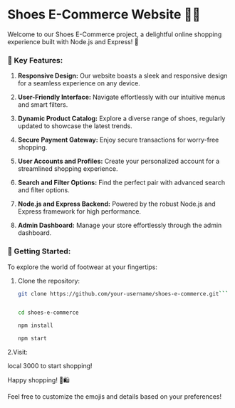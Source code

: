 # Shoes E-Commerce Website 🥿👟

Welcome to our Shoes E-Commerce project, a delightful online shopping experience built with Node.js and Express! 👋

### 🌟 Key Features:

1. **Responsive Design:**
   Our website boasts a sleek and responsive design for a seamless experience on any device.

2. **User-Friendly Interface:**
   Navigate effortlessly with our intuitive menus and smart filters.

3. **Dynamic Product Catalog:**
   Explore a diverse range of shoes, regularly updated to showcase the latest trends.

4. **Secure Payment Gateway:**
   Enjoy secure transactions for worry-free shopping.

5. **User Accounts and Profiles:**
   Create your personalized account for a streamlined shopping experience.

6. **Search and Filter Options:**
   Find the perfect pair with advanced search and filter options.

7. **Node.js and Express Backend:**
   Powered by the robust Node.js and Express framework for high performance.

8. **Admin Dashboard:**
   Manage your store effortlessly through the admin dashboard.

### 🚀 Getting Started:

To explore the world of footwear at your fingertips:

1. Clone the repository:
   ```bash
   git clone https://github.com/your-username/shoes-e-commerce.git```


   cd shoes-e-commerce

   npm install

   npm start
   
 2.Visit:

 local 3000 to start shopping!

Happy shopping! 👟🛍️


Feel free to customize the emojis and details based on your preferences!

